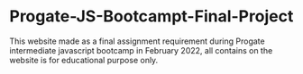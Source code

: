 # Progate-JS-Bootcampt-Final-Project
This website made as a final assignment requirement during Progate intermediate javascript bootcamp in February 2022, all contains on the website is for educational purpose only.
